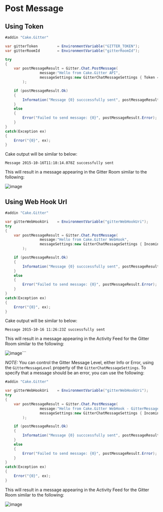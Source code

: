 # Post Message

## Using Token

```csharp
#addin "Cake.Gitter"

var gitterToken         = EnvironmentVariable("GITTER_TOKEN");
var gitterRoomId        = EnvironmentVariable("gitterRoomId");

try
{
    var postMessageResult = Gitter.Chat.PostMessage(
                message:"Hello from Cake.Gitter API",
				messageSettings:new GitterChatMessageSettings { Token = gitterToken, RoomId = gitterRoomId}
        );

    if (postMessageResult.Ok)
    {
        Information("Message {0} succcessfully sent", postMessageResult.TimeStamp);
    }
    else
    {
        Error("Failed to send message: {0}", postMessageResult.Error);
    }
}
catch(Exception ex)
{
    Error("{0}", ex);
}
```

Cake output will be similar to below:

```
Message 2015-10-16T11:18:14.078Z successfully sent
```

This will result in a message appearing in the Gitter Room similar to the following:

![image](https://cloud.githubusercontent.com/assets/1271146/10540458/1c5fd648-7400-11e5-9529-1f3729850300.png)

## Using Web Hook Url

```csharp
#addin "Cake.Gitter"

var gitterWebHookUri    = EnvironmentVariable("gitterWebHookUri");
try
{
    var postMessageResult = Gitter.Chat.PostMessage(
                message:"Hello from Cake.Gitter WebHook",
                messageSettings:new GitterChatMessageSettings { IncomingWebHookUrl = gitterWebHookUri }
        );

    if (postMessageResult.Ok)
    {
        Information("Message {0} succcessfully sent", postMessageResult.TimeStamp);
    }
    else
    {
        Error("Failed to send message: {0}", postMessageResult.Error);
    }
}
catch(Exception ex)
{
    Error("{0}", ex);
}
```

Cake output will be similar to below:

```
Message 2015-10-16 11:26:23Z successfully sent
```

This will result in a message appearing in the Activity Feed for the Gitter Room similar to the following:

![image](https://cloud.githubusercontent.com/assets/1271146/10540466/2eb1905c-7400-11e5-89ad-6e58b6b7508b.png)```

*NOTE:* You can control the Gitter Message Level, either Info or Error, using the `GitterMessageLevel` property of the `GitterChatMessageSettings`.  To specify that a message should be an error, you can use the following:

```csharp
#addin "Cake.Gitter"

var gitterWebHookUri    = EnvironmentVariable("gitterWebHookUri");
try
{
    var postMessageResult = Gitter.Chat.PostMessage(
                message:"Hello from Cake.Gitter WebHook - GitterMessageLevel.Error",
                messageSettings:new GitterChatMessageSettings { IncomingWebHookUrl = gitterWebHookUri, MessageLevel = GitterMessageLevel.Error }
        );

    if (postMessageResult.Ok)
    {
        Information("Message {0} succcessfully sent", postMessageResult.TimeStamp);
    }
    else
    {
        Error("Failed to send message: {0}", postMessageResult.Error);
    }
}
catch(Exception ex)
{
    Error("{0}", ex);
}
```

This will result in a message appearing in the Activity Feed for the Gitter Room similar to the following:

![image](https://cloud.githubusercontent.com/assets/1271146/10902874/2967d120-81fb-11e5-988b-192cea7e8bac.png)
